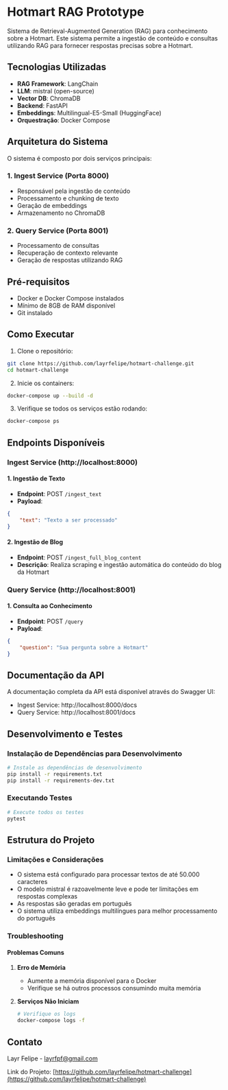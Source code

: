 # Hotmart RAG Prototype

Sistema de Retrieval-Augmented Generation (RAG) para conhecimento sobre a Hotmart. Este sistema permite a ingestão de conteúdo e consultas utilizando RAG para fornecer respostas precisas sobre a Hotmart.

## Tecnologias Utilizadas
- **RAG Framework**: LangChain
- **LLM**: mistral (open-source)
- **Vector DB**: ChromaDB
- **Backend**: FastAPI
- **Embeddings**: Multilingual-E5-Small (HuggingFace)
- **Orquestração**: Docker Compose

## Arquitetura do Sistema

O sistema é composto por dois serviços principais:

### 1. Ingest Service (Porta 8000)
- Responsável pela ingestão de conteúdo
- Processamento e chunking de texto
- Geração de embeddings
- Armazenamento no ChromaDB

### 2. Query Service (Porta 8001)
- Processamento de consultas
- Recuperação de contexto relevante
- Geração de respostas utilizando RAG

## Pré-requisitos
- Docker e Docker Compose instalados
- Mínimo de 8GB de RAM disponível
- Git instalado

## Como Executar

1. Clone o repositório:
```bash
git clone https://github.com/layrfelipe/hotmart-challenge.git
cd hotmart-challenge
```

2. Inicie os containers:
```bash
docker-compose up --build -d
```

3. Verifique se todos os serviços estão rodando:
```bash
docker-compose ps
```

## Endpoints Disponíveis

### Ingest Service (http://localhost:8000)

#### 1. Ingestão de Texto
- **Endpoint**: POST `/ingest_text`
- **Payload**:
```json
{
    "text": "Texto a ser processado"
}
```

#### 2. Ingestão de Blog
- **Endpoint**: POST `/ingest_full_blog_content`
- **Descrição**: Realiza scraping e ingestão automática do conteúdo do blog da Hotmart

### Query Service (http://localhost:8001)

#### 1. Consulta ao Conhecimento
- **Endpoint**: POST `/query`
- **Payload**:
```json
{
    "question": "Sua pergunta sobre a Hotmart"
}
```

## Documentação da API

A documentação completa da API está disponível através do Swagger UI:
- Ingest Service: http://localhost:8000/docs
- Query Service: http://localhost:8001/docs

## Desenvolvimento e Testes

### Instalação de Dependências para Desenvolvimento
```bash
# Instale as dependências de desenvolvimento
pip install -r requirements.txt
pip install -r requirements-dev.txt
```

### Executando Testes
```bash
# Execute todos os testes
pytest
```

## Estrutura do Projeto

### Limitações e Considerações

- O sistema está configurado para processar textos de até 50.000 caracteres
- O modelo mistral é razoavelmente leve e pode ter limitações em respostas complexas
- As respostas são geradas em português
- O sistema utiliza embeddings multilíngues para melhor processamento do português

### Troubleshooting

#### Problemas Comuns

1. **Erro de Memória**
   - Aumente a memória disponível para o Docker
   - Verifique se há outros processos consumindo muita memória

2. **Serviços Não Iniciam**
   ```bash
   # Verifique os logs
   docker-compose logs -f
   ```

## Contato

Layr Felipe - [layrfpf@gmail.com](mailto:layrfpf@gmail.com)

Link do Projeto: [https://github.com/layrfelipe/hotmart-challenge](https://github.com/layrfelipe/hotmart-challenge)